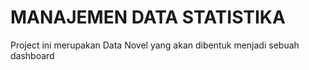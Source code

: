 # MANAJEMEN DATA STATISTIKA
 Project ini merupakan Data Novel yang akan dibentuk menjadi sebuah dashboard
